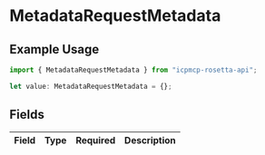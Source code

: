# MetadataRequestMetadata

## Example Usage

```typescript
import { MetadataRequestMetadata } from "icpmcp-rosetta-api";

let value: MetadataRequestMetadata = {};
```

## Fields

| Field       | Type        | Required    | Description |
| ----------- | ----------- | ----------- | ----------- |